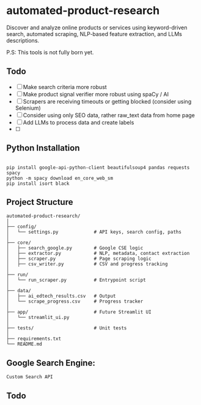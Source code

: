 # automated-product-research
 

Discover and analyze online products or services using keyword-driven search, automated scraping, NLP-based feature extraction, and LLMs descriptions. 

P.S: This tools is not fully born yet.

## Todo

* [ ] Make search criteria more robust
* [ ] Make product signal verifier more robust using spaCy / AI
* [ ] Scrapers are receiving timeouts or getting blocked (consider using Selenium)
* [ ] Consider using only SEO data, rather raw_text data from home page
* [ ] Add LLMs to process data and create labels
* [ ] 

## Python Installation

```

pip install google-api-python-client beautifulsoup4 pandas requests spacy
python -m spacy download en_core_web_sm
pip install isort black

```

## Project Structure

```
automated-product-research/
│
├── config/
│   └── settings.py             # API keys, search config, paths
│
├── core/
│   ├── search_google.py        # Google CSE logic
│   ├── extractor.py            # NLP, metadata, contact extraction
│   ├── scraper.py              # Page scraping logic
│   ├── csv_writer.py           # CSV and progress tracking
│
├── run/
│   └── run_scraper.py          # Entrypoint script
│
├── data/
│   ├── ai_edtech_results.csv   # Output
│   └── scrape_progress.csv     # Progress tracker
│
├── app/                        # Future Streamlit UI
│   └── streamlit_ui.py
│
├── tests/                      # Unit tests
│
├── requirements.txt
└── README.md

```

## Google Search Engine:

```
Custom Search API
```

## Todo


